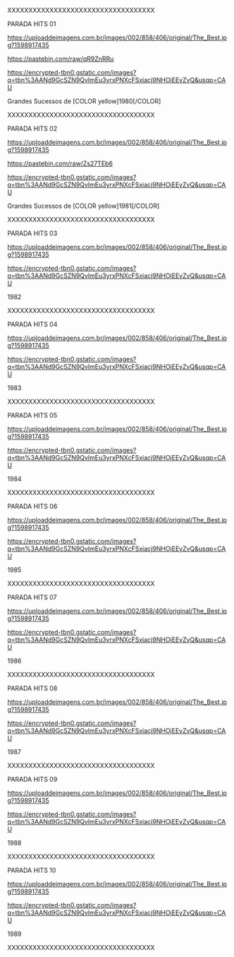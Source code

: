 XXXXXXXXXXXXXXXXXXXXXXXXXXXXXXXXXXX

<channels>
<channel>

<name>PARADA HITS 01</name>

<thumbnail>https://uploaddeimagens.com.br/images/002/858/406/original/The_Best.jpg?1598917435</thumbnail>

<externallink>https://pastebin.com/raw/qR9ZnRRu</externallink>

<fanart>https://encrypted-tbn0.gstatic.com/images?q=tbn%3AANd9GcSZN9QvlmEu3yrxPNXcFSxiacj9NHOjEEyZvQ&usqp=CAU</fanart>

<info>Grandes Sucessos de [COLOR yellow]1980[/COLOR]</info>

</channel>
</channels>

XXXXXXXXXXXXXXXXXXXXXXXXXXXXXXXXXXX

<channels>
<channel>

<name>PARADA HITS 02</name>

<thumbnail>https://uploaddeimagens.com.br/images/002/858/406/original/The_Best.jpg?1598917435</thumbnail>

<externallink>https://pastebin.com/raw/Zs27TEb6</externallink>

<fanart>https://encrypted-tbn0.gstatic.com/images?q=tbn%3AANd9GcSZN9QvlmEu3yrxPNXcFSxiacj9NHOjEEyZvQ&usqp=CAU</fanart>

<info>Grandes Sucessos de [COLOR yellow]1981[/COLOR]</info>

</channel>
</channels>

XXXXXXXXXXXXXXXXXXXXXXXXXXXXXXXXXXX

<channels>
<channel>

<name>PARADA HITS 03</name>

<thumbnail>https://uploaddeimagens.com.br/images/002/858/406/original/The_Best.jpg?1598917435</thumbnail>

<externallink></externallink>

<fanart>https://encrypted-tbn0.gstatic.com/images?q=tbn%3AANd9GcSZN9QvlmEu3yrxPNXcFSxiacj9NHOjEEyZvQ&usqp=CAU</fanart>

<info>1982</info>

</channel>
</channels>

XXXXXXXXXXXXXXXXXXXXXXXXXXXXXXXXXXX

<channels>
<channel>

<name>PARADA HITS 04</name>

<thumbnail>https://uploaddeimagens.com.br/images/002/858/406/original/The_Best.jpg?1598917435</thumbnail>

<externallink></externallink>

<fanart>https://encrypted-tbn0.gstatic.com/images?q=tbn%3AANd9GcSZN9QvlmEu3yrxPNXcFSxiacj9NHOjEEyZvQ&usqp=CAU</fanart>

<info>1983</info>

</channel>
</channels>

XXXXXXXXXXXXXXXXXXXXXXXXXXXXXXXXXXX

<channels>
<channel>

<name>PARADA HITS 05</name>

<thumbnail>https://uploaddeimagens.com.br/images/002/858/406/original/The_Best.jpg?1598917435</thumbnail>

<externallink></externallink>

<fanart>https://encrypted-tbn0.gstatic.com/images?q=tbn%3AANd9GcSZN9QvlmEu3yrxPNXcFSxiacj9NHOjEEyZvQ&usqp=CAU</fanart>

<info>1984</info>

</channel>
</channels>

XXXXXXXXXXXXXXXXXXXXXXXXXXXXXXXXXXX

<channels>
<channel>

<name>PARADA HITS 06</name>

<thumbnail>https://uploaddeimagens.com.br/images/002/858/406/original/The_Best.jpg?1598917435</thumbnail>

<externallink></externallink>

<fanart>https://encrypted-tbn0.gstatic.com/images?q=tbn%3AANd9GcSZN9QvlmEu3yrxPNXcFSxiacj9NHOjEEyZvQ&usqp=CAU</fanart>

<info>1985</info>

</channel>
</channels>

XXXXXXXXXXXXXXXXXXXXXXXXXXXXXXXXXXX

<channels>
<channel>

<name>PARADA HITS 07</name>

<thumbnail>https://uploaddeimagens.com.br/images/002/858/406/original/The_Best.jpg?1598917435</thumbnail>

<externallink></externallink>

<fanart>https://encrypted-tbn0.gstatic.com/images?q=tbn%3AANd9GcSZN9QvlmEu3yrxPNXcFSxiacj9NHOjEEyZvQ&usqp=CAU</fanart>

<info>1986</info>

</channel>
</channels>

XXXXXXXXXXXXXXXXXXXXXXXXXXXXXXXXXXX

<channels>
<channel>

<name>PARADA HITS 08</name>

<thumbnail>https://uploaddeimagens.com.br/images/002/858/406/original/The_Best.jpg?1598917435</thumbnail>

<externallink></externallink>

<fanart>https://encrypted-tbn0.gstatic.com/images?q=tbn%3AANd9GcSZN9QvlmEu3yrxPNXcFSxiacj9NHOjEEyZvQ&usqp=CAU</fanart>

<info>1987</info>

</channel>
</channels>

XXXXXXXXXXXXXXXXXXXXXXXXXXXXXXXXXXX

<channels>
<channel>

<name>PARADA HITS 09</name>

<thumbnail>https://uploaddeimagens.com.br/images/002/858/406/original/The_Best.jpg?1598917435</thumbnail>

<externallink></externallink>

<fanart>https://encrypted-tbn0.gstatic.com/images?q=tbn%3AANd9GcSZN9QvlmEu3yrxPNXcFSxiacj9NHOjEEyZvQ&usqp=CAU</fanart>

<info>1988</info>

</channel>
</channels>

XXXXXXXXXXXXXXXXXXXXXXXXXXXXXXXXXXX

<channels>
<channel>

<name>PARADA HITS 10</name>

<thumbnail>https://uploaddeimagens.com.br/images/002/858/406/original/The_Best.jpg?1598917435</thumbnail>

<externallink></externallink>

<fanart>https://encrypted-tbn0.gstatic.com/images?q=tbn%3AANd9GcSZN9QvlmEu3yrxPNXcFSxiacj9NHOjEEyZvQ&usqp=CAU</fanart>

<info>1989</info>

</channel>
</channels>

XXXXXXXXXXXXXXXXXXXXXXXXXXXXXXXXXXX
